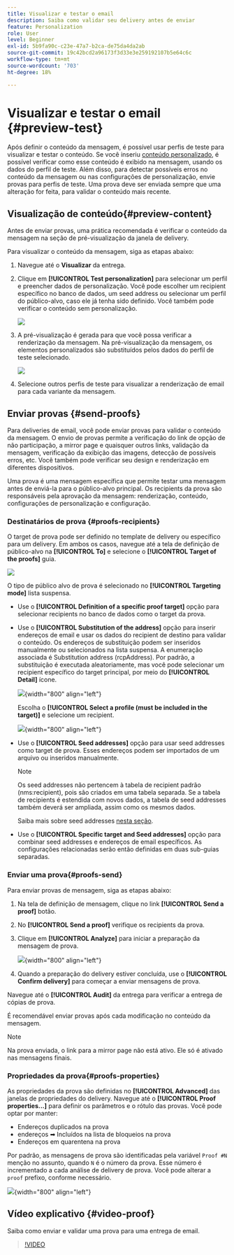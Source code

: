 ```yaml
---
title: Visualizar e testar o email
description: Saiba como validar seu delivery antes de enviar
feature: Personalization
role: User
level: Beginner
exl-id: 5b9fa90c-c23e-47a7-b2ca-de75da4da2ab
source-git-commit: 19c42bcd2a96173f3d33e3e259192107b5e64c6c
workflow-type: tm+mt
source-wordcount: '703'
ht-degree: 18%

---
```


# Visualizar e testar o email {#preview-test}

Após definir o conteúdo da mensagem, é possível usar perfis de teste para visualizar e testar o conteúdo. Se você inseriu [conteúdo personalizado](personalize.md), é possível verificar como esse conteúdo é exibido na mensagem, usando os dados do perfil de teste. Além disso, para detectar possíveis erros no conteúdo da mensagem ou nas configurações de personalização, envie provas para perfis de teste. Uma prova deve ser enviada sempre que uma alteração for feita, para validar o conteúdo mais recente.

## Visualização de conteúdo{#preview-content}

Antes de enviar provas, uma prática recomendada é verificar o conteúdo da mensagem na seção de pré-visualização da janela de delivery.

Para visualizar o conteúdo da mensagem, siga as etapas abaixo:

1. Navegue até o **Visualizar** da entrega.
1. Clique em **[!UICONTROL Test personalization]** para selecionar um perfil e preencher dados de personalização. Você pode escolher um recipient específico no banco de dados, um seed address ou selecionar um perfil do público-alvo, caso ele já tenha sido definido. Você também pode verificar o conteúdo sem personalização.

   ![](assets/test-personalization.png)

1. A pré-visualização é gerada para que você possa verificar a renderização da mensagem. Na pré-visualização da mensagem, os elementos personalizados são substituídos pelos dados do perfil de teste selecionado.

   ![](assets/test-personalization-with-a-recipient.png)

1. Selecione outros perfis de teste para visualizar a renderização de email para cada variante da mensagem.

## Enviar provas {#send-proofs}

Para deliveries de email, você pode enviar provas para validar o conteúdo da mensagem. O envio de provas permite a verificação do link de opção de não participação, a mirror page e quaisquer outros links, validação da mensagem, verificação da exibição das imagens, detecção de possíveis erros, etc. Você também pode verificar seu design e renderização em diferentes dispositivos.

Uma prova é uma mensagem específica que permite testar uma mensagem antes de enviá-la para o público-alvo principal. Os recipients da prova são responsáveis pela aprovação da mensagem: renderização, conteúdo, configurações de personalização e configuração.

### Destinatários de prova {#proofs-recipients}

O target de prova pode ser definido no template de delivery ou específico para um delivery. Em ambos os casos, navegue até a tela de definição de público-alvo na **[!UICONTROL To]** e selecione o **[!UICONTROL Target of the proofs]** guia.

![](assets/target-of-proofs.png)

O tipo de público alvo de prova é selecionado no **[!UICONTROL Targeting mode]** lista suspensa.

* Use o **[!UICONTROL Definition of a specific proof target]** opção para selecionar recipients no banco de dados como o target da prova.
* Use o **[!UICONTROL Substitution of the address]** opção para inserir endereços de email e usar os dados do recipient de destino para validar o conteúdo. Os endereços de substituição podem ser inseridos manualmente ou selecionados na lista suspensa. A enumeração associada é Substitution address (rcpAddress).
Por padrão, a substituição é executada aleatoriamente, mas você pode selecionar um recipient específico do target principal, por meio do  **[!UICONTROL Detail]** ícone.

  ![](assets/target-of-proofs-substitution-details.png){width="800" align="left"}

  Escolha o **[!UICONTROL Select a profile (must be included in the target)]** e selecione um recipient.

  ![](assets/target-of-proofs-substitution.png){width="800" align="left"}


* Use o **[!UICONTROL Seed addresses]**  opção para usar seed addresses como target de prova. Esses endereços podem ser importados de um arquivo ou inseridos manualmente.

  >[!NOTE]
  >
  >Os seed addresses não pertencem à tabela de recipient padrão (nms:recipient), pois são criados em uma tabela separada. Se a tabela de recipients é estendida com novos dados, a tabela de seed addresses também deverá ser ampliada, assim como os mesmos dados.

  Saiba mais sobre seed addresses [nesta seção](../audiences/test-profiles.md).

* Use o **[!UICONTROL Specific target and Seed addresses]** opção para combinar seed addresses e endereços de email específicos. As configurações relacionadas serão então definidas em duas sub-guias separadas.

### Enviar uma prova{#proofs-send}

Para enviar provas de mensagem, siga as etapas abaixo:

1. Na tela de definição de mensagem, clique no link **[!UICONTROL Send a proof]** botão.
1. No **[!UICONTROL Send a proof]** verifique os recipients da prova.
1. Clique em **[!UICONTROL Analyze]** para iniciar a preparação da mensagem de prova.

   ![](assets/send-proof-analyze.png){width="800" align="left"}

1. Quando a preparação do delivery estiver concluída, use o **[!UICONTROL Confirm delivery]** para começar a enviar mensagens de prova.

Navegue até o **[!UICONTROL Audit]** da entrega para verificar a entrega de cópias de prova.

É recomendável enviar provas após cada modificação no conteúdo da mensagem.

>[!NOTE]
>
>Na prova enviada, o link para a mirror page não está ativo. Ele só é ativado nas mensagens finais.

### Propriedades da prova{#proofs-properties}

As propriedades da prova são definidas no **[!UICONTROL Advanced]** das janelas de propriedades do delivery. Navegue até o **[!UICONTROL Proof properties...]** para definir os parâmetros e o rótulo das provas. Você pode optar por manter:

* Endereços duplicados na prova
* endereços ➡ Incluídos na lista de bloqueios na prova
* Endereços em quarentena na prova

Por padrão, as mensagens de prova são identificadas pela variável `Proof #N` menção no assunto, quando `N` é o número da prova. Esse número é incrementado a cada análise de delivery de prova. Você pode alterar a `proof` prefixo, conforme necessário.

![](assets/proof-parameters.png){width="800" align="left"}


## Vídeo explicativo {#video-proof}

Saiba como enviar e validar uma prova para uma entrega de email.

>[!VIDEO](https://video.tv.adobe.com/v/333404)
